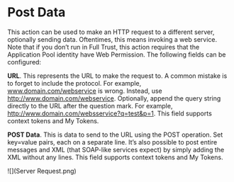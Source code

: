 # Post Data

This action can be used to make an HTTP request to a different server, optionally sending data. Oftentimes, this means invoking a web service. Note that if you don’t run in Full Trust, this action requires that the Application Pool identity have Web Permission. The following fields can be configured: 

**URL**. This represents the URL to make the request to. A common mistake is to forget to include the protocol. For example, www.domain.com/webservice is wrong. Instead, use http://www.domain.com/webservice. Optionally, append the query string directly to the URL after the question mark. For example, http://www.domain.com/websservice?q=test&p=1. This field supports context tokens and My Tokens.

**POST Data**. This is data to send to the URL using the POST operation. Set key=value pairs, each on a separate line. It’s also possible to post entire messages and XML (that SOAP-like services expect) by simply adding the XML without any lines. This field supports context tokens and My Tokens.


![](Server Request.png)

